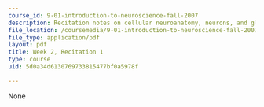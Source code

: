 ```yaml
---
course_id: 9-01-introduction-to-neuroscience-fall-2007
description: Recitation notes on cellular neuroanatomy, neurons, and glia.
file_location: /coursemedia/9-01-introduction-to-neuroscience-fall-2007/5d0a34d6130769733815477bf0a5978f_wk02_sechand0910.pdf
file_type: application/pdf
layout: pdf
title: Week 2, Recitation 1
type: course
uid: 5d0a34d6130769733815477bf0a5978f

---
```

None